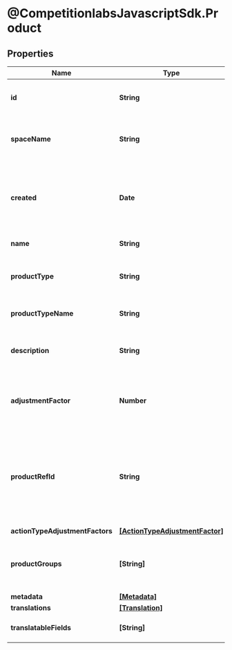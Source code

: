 # @CompetitionlabsJavascriptSdk.Product

## Properties

Name | Type | Description | Notes
------------ | ------------- | ------------- | -------------
**id** | **String** | A unique system generated identifier | [readonly] 
**spaceName** | **String** | This is the space name which is linked to the account | [readonly] 
**created** | **Date** | ISO8601 timestamp for when a Model was created. All records are stored in UTC time zone | [readonly] 
**name** | **String** | The name of the product | 
**productType** | **String** | The categorisation of this product by its type | 
**productTypeName** | **String** | The name of this product by its type | [optional] 
**description** | **String** | The description of the product for your reference | [optional] 
**adjustmentFactor** | **Number** | The multiplier to apply to source values received for this product events | 
**productRefId** | **String** | The reference to this product in your system. The reference identifier can not be changed after the product has been created | 
**actionTypeAdjustmentFactors** | [**[ActionTypeAdjustmentFactor]**](docs/ActionTypeAdjustmentFactor.md) |  | [optional] 
**productGroups** | **[String]** | A list of Strings used to tag products with taxonomy terms | [optional] 
**metadata** | [**[Metadata]**](docs/Metadata.md) |  | [optional] 
**translations** | [**[Translation]**](docs/Translation.md) |  | [optional] 
**translatableFields** | **[String]** | Rewards translatable fields | [optional] [readonly] 


